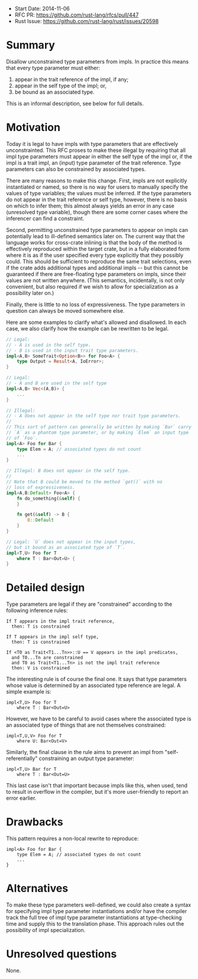 - Start Date: 2014-11-06
- RFC PR: https://github.com/rust-lang/rfcs/pull/447
- Rust Issue: https://github.com/rust-lang/rust/issues/20598

# Summary

Disallow unconstrained type parameters from impls. In practice this
means that every type parameter must either:

1. appear in the trait reference of the impl, if any;
2. appear in the self type of the impl; or,
3. be bound as an associated type.

This is an informal description, see below for full details.

# Motivation

Today it is legal to have impls with type parameters that are
effectively unconstrainted. This RFC proses to make these illegal by
requiring that all impl type parameters must appear in either the self
type of the impl or, if the impl is a trait impl, an (input) type
parameter of the trait reference. Type parameters can also be constrained
by associated types.

There are many reasons to make this change. First, impls are not
explicitly instantiated or named, so there is no way for users to
manually specify the values of type variables; the values must be
inferred. If the type parameters do not appear in the trait reference
or self type, however, there is no basis on which to infer them; this
almost always yields an error in any case (unresolved type variable),
though there are some corner cases where the inferencer can find a
constraint.

Second, permitting unconstrained type parameters to appear on impls
can potentially lead to ill-defined semantics later on. The current
way that the language works for cross-crate inlining is that the body
of the method is effectively reproduced within the target crate, but
in a fully elaborated form where it is as if the user specified every
type explicitly that they possibly could. This should be sufficient to
reproduce the same trait selections, even if the crate adds additional
types and additional impls -- but this cannot be guaranteed if there
are free-floating type parameters on impls, since their values are not
written anywhere. (This semantics, incidentally, is not only
convenient, but also required if we wish to allow for specialization
as a possibility later on.)

Finally, there is little to no loss of expressiveness. The type
parameters in question can always be moved somewhere else.

Here are some examples to clarify what's allowed and disallowed. In
each case, we also clarify how the example can be rewritten to be
legal.

```rust
// Legal:
// - A is used in the self type.
// - B is used in the input trait type parameters.
impl<A,B> SomeTrait<Option<B>> for Foo<A> {
    type Output = Result<A, IoError>;
}

// Legal:
// - A and B are used in the self type
impl<A,B> Vec<(A,B)> {
    ...
}

// Illegal:
// - A does not appear in the self type nor trait type parameters.
//
// This sort of pattern can generally be written by making `Bar` carry
// `A` as a phantom type parameter, or by making `Elem` an input type
// of `Foo`.
impl<A> Foo for Bar {
    type Elem = A; // associated types do not count
    ...
}

// Illegal: B does not appear in the self type.
//
// Note that B could be moved to the method `get()` with no
// loss of expressiveness.
impl<A,B:Default> Foo<A> {
    fn do_something(&self) {
    }

    fn get(&self) -> B {
        B::Default
    }
}

// Legal: `U` does not appear in the input types,
// but it bound as an associated type of `T`.
impl<T,U> Foo for T
    where T : Bar<Out=U> {
}
```

# Detailed design

Type parameters are legal if they are "constrained" according to the
following inference rules:

```
If T appears in the impl trait reference,
  then: T is constrained

If T appears in the impl self type,
  then: T is constrained

If <T0 as Trait<T1...Tn>>::U == V appears in the impl predicates,
  and T0...Tn are constrained
  and T0 as Trait<T1...Tn> is not the impl trait reference
  then: V is constrained
```

The interesting rule is of course the final one. It says that type
parameters whose value is determined by an associated type reference
are legal. A simple example is:

```
impl<T,U> Foo for T
    where T : Bar<Out=U>
```

However, we have to be careful to avoid cases where the associated
type is an associated type of things that are not themselves
constrained:

```
impl<T,U,V> Foo for T
    where U: Bar<Out=V>
```

Similarly, the final clause in the rule aims to prevent an impl from
"self-referentially" constraining an output type parameter:

```
impl<T,U> Bar for T
    where T : Bar<Out=U>
```

This last case isn't that important because impls like this, when
used, tend to result in overflow in the compiler, but it's more
user-friendly to report an error earlier.

# Drawbacks

This pattern requires a non-local rewrite to reproduce:

```
impl<A> Foo for Bar {
    type Elem = A; // associated types do not count
    ...
}
```

# Alternatives

To make these type parameters well-defined, we could also create a
syntax for specifying impl type parameter instantiations and/or have
the compiler track the full tree of impl type parameter instantiations
at type-checking time and supply this to the translation phase. This
approach rules out the possibility of impl specialization.

# Unresolved questions

None.
